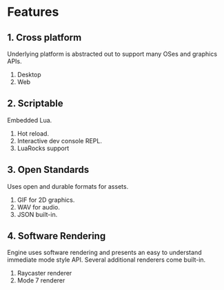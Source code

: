 # Features

## 1. Cross platform
Underlying platform is abstracted out to support many OSes and graphics APIs.
1. Desktop
2. Web

## 2. Scriptable
Embedded Lua.
1. Hot reload.
2. Interactive dev console REPL.
3. LuaRocks support

## 3. Open Standards
Uses open and durable formats for assets.
1. GIF for 2D graphics.
2. WAV for audio.
3. JSON built-in.

## 4. Software Rendering
Engine uses software rendering and presents an easy to understand immediate mode style API. Several additional renderers come built-in.
1. Raycaster renderer
2. Mode 7 renderer